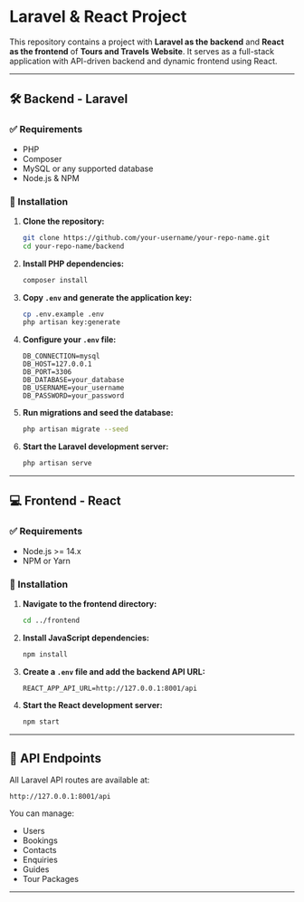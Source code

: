 # Laravel & React Project

This repository contains a project with **Laravel as the backend** and **React as the frontend** of **Tours and Travels Website**. It serves as a full-stack application with API-driven backend and dynamic frontend using React.

---

## 🛠️ Backend - Laravel

### ✅ Requirements

* PHP
* Composer
* MySQL or any supported database
* Node.js & NPM 

### 🚀 Installation

1. **Clone the repository:**

   ```bash
   git clone https://github.com/your-username/your-repo-name.git
   cd your-repo-name/backend
   ```

2. **Install PHP dependencies:**

   ```bash
   composer install
   ```

3. **Copy `.env` and generate the application key:**

   ```bash
   cp .env.example .env
   php artisan key:generate
   ```

4. **Configure your `.env` file:**

   ```env
   DB_CONNECTION=mysql
   DB_HOST=127.0.0.1
   DB_PORT=3306
   DB_DATABASE=your_database
   DB_USERNAME=your_username
   DB_PASSWORD=your_password
   ```

5. **Run migrations and seed the database:**

   ```bash
   php artisan migrate --seed
   ```

6. **Start the Laravel development server:**

   ```bash
   php artisan serve
   ```

---

## 💻 Frontend - React

### ✅ Requirements

* Node.js >= 14.x
* NPM or Yarn

### 🚀 Installation

1. **Navigate to the frontend directory:**

   ```bash
   cd ../frontend
   ```

2. **Install JavaScript dependencies:**

   ```bash
   npm install

   ```

3. **Create a `.env` file and add the backend API URL:**

   ```env
   REACT_APP_API_URL=http://127.0.0.1:8001/api
   ```

4. **Start the React development server:**

   ```bash
   npm start

   ```

---

## 🔗 API Endpoints

All Laravel API routes are available at:

```
http://127.0.0.1:8001/api
```

You can manage:

* Users
* Bookings
* Contacts
* Enquiries
* Guides
* Tour Packages

---

